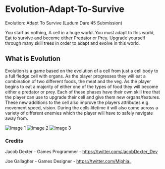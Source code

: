 # Evolution-Adapt-To-Survive
Evolution: Adapt To Survive (Ludum Dare 45 Submission)

You start as nothing, A cell in a huge world. You must adapt to this world, Eat to survive and become either Predator or Prey.
Upgrade yourself through many skill trees in order to adapt and evolve in this world.

## What is Evolution
Evolution is a game based on the evolution of a cell from just a cell body to a full fledge cell with organs. As the player progresses they will eat a combination of two different foods, the meat and the veg. As the player begins to eat a majority of either one of the types of food they will become either a predator or prey. Each of these phases have their own skill tree that the player can use to upgrade their cell and give them new organs/features. These new additions to the cell also improve the players attributes e.g. movement speed, vision. During the cells lifetime it will also come across a variety of different enemies which the player will have to safely navigate away from.

![Image 1](https://static.jam.vg/raw/81f/82/z/28d0e.png)
![Image 2](https://static.jam.vg/raw/81f/82/z/28d0f.png)
![Image 3](https://static.jam.vg/raw/81f/82/z/28d10.png)

### Credits
Jacob Dexter - Games Programmer - https://twitter.com/JacobDexter_Dev

Joe Gallagher - Games Designer - https://twitter.com/Miphia_
